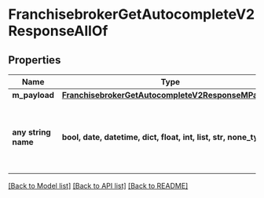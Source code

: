 # FranchisebrokerGetAutocompleteV2ResponseAllOf


## Properties
Name | Type | Description | Notes
------------ | ------------- | ------------- | -------------
**m_payload** | [**FranchisebrokerGetAutocompleteV2ResponseMPayload**](FranchisebrokerGetAutocompleteV2ResponseMPayload.md) |  | 
**any string name** | **bool, date, datetime, dict, float, int, list, str, none_type** | any string name can be used but the value must be the correct type | [optional]

[[Back to Model list]](../README.md#documentation-for-models) [[Back to API list]](../README.md#documentation-for-api-endpoints) [[Back to README]](../README.md)


